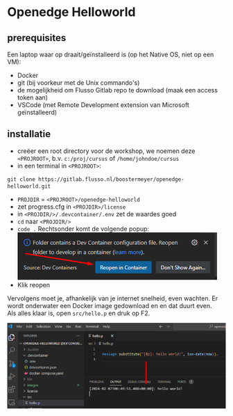 # Openedge Helloworld

## prerequisites 
Een laptop waar op draait/geïnstalleerd is (op het Native OS, niet op een VM):
- Docker
- git (bij voorkeur met de Unix commando's)
- de mogelijkheid om Flusso Gitlab repo te download (maak een access token aan)
- VSCode (met Remote Development extension van Microsoft geïnstalleerd)

## installatie
- creëer een root directory voor de workshop, we noemen deze `<PROJROOT>`, b.v. `c:/proj/cursus` of `/home/johndoe/cursus`
- in een terminal in `<PROJROOT>`: 
```
git clone https://gitlab.flusso.nl/boostermeyer/openedge-helloworld.git
```
- `PROJDIR` = `<PROJROOT>/openedge-helloworld`
- zet progress.cfg in `<PROJDIR>/license` 
- in `<PROJDIR/>/.devcontainer/.env` zet de waardes goed
- `cd` naar `<PROJDIR/>` 
- `code .`
Rechtsonder komt de volgende popup: <br/>
![reopen in container](./images/reopen-in-container.png)
- Klik reopen

Vervolgens moet je, afhankelijk van je internet snelheid, even wachten. Er wordt onderwater een Docker image gedownload en en dat duurt even. <br/>
Als alles klaar is, open `src/hello.p` en druk op F2.

![first run](./images/first-run.png)

